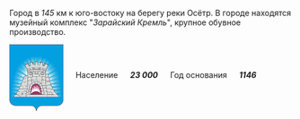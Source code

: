 <!--2021-10-31 01:30:04-->
Город в *145* км к юго-востоку на берегу реки Осётр.
В городе находятся музейный комплекс "*Зарайский Кремль*", крупное обувное производство.

<img src="Zaraysk.gif" align="middle" width="96px"> &emsp; 
Население &emsp; ***23 000*** &emsp;
Год основания &emsp; ***1146***